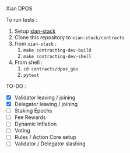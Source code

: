 Xian DPOS

To run tests : 

1. Setup [xian-stack](https://github.com/xian-network/xian-stack)
2. Clone this repository to `xian-stack/contracts`
3. from `xian-stack` : 
   1. `make contracting-dev-build`
   2. `make contracting-dev-shell`
4. From shell :
   1. `cd contracts/dpos_gov`
   2. `pytest`

TO-DO : 
- [x] Validator leaving / joining
- [x] Delegator leaving / joining
- [ ] Staking Epochs
- [ ] Fee Rewards
- [ ] Dynamic Inflation
- [ ] Voting
- [ ] Rules / Action Core setup
- [ ] Validator / Delegator slashing